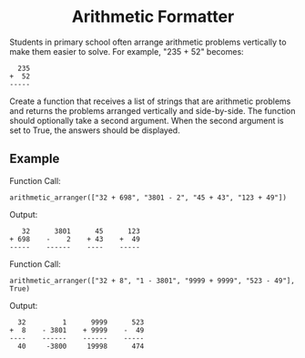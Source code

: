 <h1 align="center">Arithmetic Formatter</h1>

Students in primary school often arrange arithmetic problems vertically to make them easier to solve. For example, "235 + 52" becomes:
```
  235
+  52
-----
```
Create a function that receives a list of strings that are arithmetic problems and returns the problems arranged vertically and side-by-side. The function should optionally take a second argument. When the second argument is set to True, the answers should be displayed.

## Example

Function Call:
```
arithmetic_arranger(["32 + 698", "3801 - 2", "45 + 43", "123 + 49"])
```
Output:
```
   32      3801      45      123
+ 698    -    2    + 43    +  49
-----    ------    ----    -----
```
Function Call:
```
arithmetic_arranger(["32 + 8", "1 - 3801", "9999 + 9999", "523 - 49"], True)
```
Output:

```
  32         1      9999      523
+  8    - 3801    + 9999    -  49
----    ------    ------    -----
  40     -3800     19998      474
```
